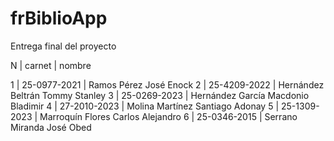 # frBiblioApp
Entrega final del proyecto

N |     carnet   |      nombre

1 | 25-0977-2021 | Ramos Pérez José Enock
2 | 25-4209-2022 | Hernández Beltrán Tommy Stanley
3 | 25-0269-2023 | Hernández García Macdonio Bladimir
4 | 27-2010-2023 | Molina Martínez Santiago Adonay
5 | 25-1309-2023 | Marroquín Flores Carlos Alejandro
6 | 25-0346-2015 | Serrano Miranda José Obed